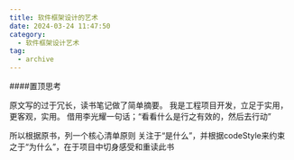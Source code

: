 ```yaml
---
title: 软件框架设计的艺术
date: 2024-03-24 11:47:50
category:
  - 软件框架设计艺术
tag:
  - archive
---
```

####置顶思考

原文写的过于冗长，读书笔记做了简单摘要。
我是工程项目开发，立足于实用，更客观，实用。
借用李光耀一句话；“看看什么是行之有效的，然后去行动”

所以根据原书，列一个核心清单原则
关注于“是什么”，并根据codeStyle来约束
之于“为什么”，在于项目中切身感受和重读此书
